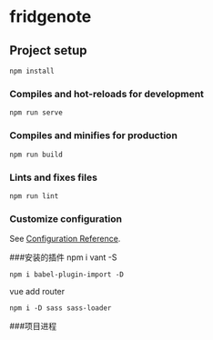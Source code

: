 # fridgenote

## Project setup
```
npm install
```

### Compiles and hot-reloads for development
```
npm run serve
```

### Compiles and minifies for production
```
npm run build
```

### Lints and fixes files
```
npm run lint
```

### Customize configuration
See [Configuration Reference](https://cli.vuejs.org/config/).


###安装的插件
npm i vant -S
```
npm i babel-plugin-import -D
```
vue add router
```
npm i -D sass sass-loader
```

###项目进程
